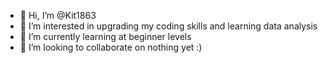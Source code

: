 - 👋 Hi, I’m @Kit1863
- 👀 I’m interested in upgrading my coding skills and learning data analysis
- 🌱 I’m currently learning at beginner levels
- 💞️ I’m looking to collaborate on nothing yet :)
  
  

<!---
Kit1863/Kit1863 is a ✨ special ✨ repository because its `README.md` (this file) appears on your GitHub profile.
You can click the Preview link to take a look at your changes.
--->
